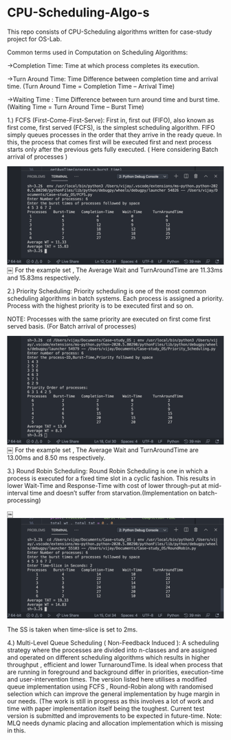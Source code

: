 # CPU-Scheduling-Algo-s
This repo consists of CPU-Scheduling algorithms written for case-study project for OS-Lab.

Common terms used in Computation on Scheduling Algorithms:

->Completion Time: Time at which process completes its execution.

->Turn Around Time: Time Difference between completion time and arrival time. (Turn Around Time = Completion Time – Arrival Time)

->Waiting Time : Time Difference between turn around time and burst time. (Waiting Time = Turn Around Time – Burst Time)


1.) FCFS (First-Come-First-Serve):
	First in, first out (FIFO), also known as first come, first served (FCFS), is the simplest scheduling algorithm. FIFO simply queues processes in the order that they arrive in the ready queue.
In this, the process that comes first will be executed first and next process starts only after the previous gets fully executed. ( Here considering Batch arrival of processes )

![Screenshot](Screen-Shots/FCFS.png)
￼
For the example set , The Average Wait and TurnAroundTime are 11.33ms and 15.83ms respectively.

2.) Priority Scheduling:
	Priority scheduling is one of the most common scheduling algorithms in batch systems. Each process is assigned a priority. Process with the highest priority is to be executed first and so on.

NOTE: Processes with the same priority are executed on first come first served basis. (For Batch arrival of processes)

![Screenshot](Screen-Shots/Priority.png)
￼
For the example set , The Average Wait and TurnAroundTime are 13.00ms and 8.50 ms respectively.

3.) Round Robin Scheduling:
	Round Robin Scheduling is one in which a process is executed for a fixed time slot in a cyclic fashion. This results in lower Wait-Time and Response-Time with cost of lower through-put at mid-interval time and doesn’t suffer from starvation.(Implementation on batch-processing)

￼![Screenshot](Screen-Shots/RR.png)

The SS is taken when time-slice is set to 2ms.


4.) Multi-Level Queue Scheduling ( Non-Feedback Induced ):
	A scheduling strategy where the processes are divided into n-classes and are assigned and operated on different scheduling algorithms which results in higher throughput , efficient and lower TurnaroundTime.
Is ideal when process that are running in foreground and background differ in priorities, execution-time and user-intervention times.
The version listed here utilises a modified queue implementation using FCFS , Round-Robin along with randomised selection which can improve the general implementation by huge margin in our needs.
(The work is still in progress as this involves a lot of work and time with paper implementation itself being the toughest. Current test version is submitted and improvements to be expected in future-time.
Note: MLQ needs dynamic placing and allocation implementation which is missing in this.
